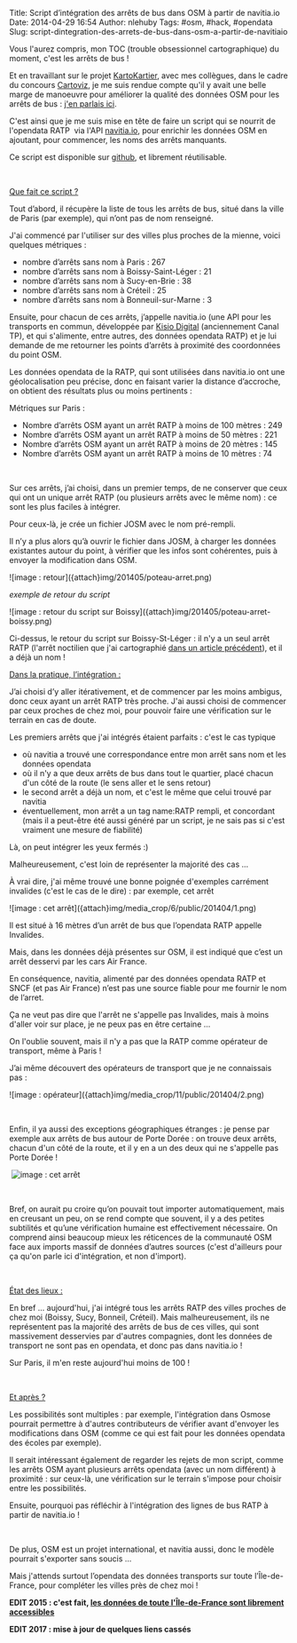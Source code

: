 Title: Script d’intégration des arrêts de bus dans OSM à partir de navitia.io
Date: 2014-04-29 16:54
Author: nlehuby
Tags: #osm, #hack, #opendata
Slug: script-dintegration-des-arrets-de-bus-dans-osm-a-partir-de-navitiaio


Vous l'aurez compris, mon TOC (trouble obsessionnel cartographique) du
moment, c'est les arrêts de bus !

Et en travaillant sur le projet [KartoKartier](http://kartokartier.com),
avec mes collègues, dans le cadre du concours
[Cartoviz](http://cartoviz.lafonderie-idf.fr), je me suis rendue compte
qu'il y avait une belle marge de manoeuvre pour améliorer la qualité des
données OSM pour les arrêts de bus : [j'en parlais
ici](http://www.kisiodigital.com/Blog/Entry/id/89).

</p>

C'est ainsi que je me suis mise en tête de faire un script qui se
nourrit de l'opendata RATP  via l'API [navitia.io](http://navitia.io),
pour enrichir les données OSM en ajoutant, pour commencer, les noms des
arrêts manquants.

</p>

Ce script est disponible sur
[github](https://github.com/nlehuby/OSM_snippets/tree/master/navitia-to-OSM%20(bus%20stop%20names)),
et librement réutilisable.

</p>

 

</p>

<u>Que fait ce script ?</u>

</p>

Tout d’abord, il récupère la liste de tous les arrêts de bus, situé dans
la ville de Paris (par exemple), qui n’ont pas de nom renseigné.

</p>

J'ai commencé par l'utiliser sur des villes plus proches de la mienne,
voici quelques métriques :

</p>

-   nombre d’arrêts sans nom à Paris : 267
-   nombre d’arrêts sans nom à Boissy-Saint-Léger : 21
-   nombre d’arrêts sans nom à Sucy-en-Brie : 38
-   nombre d’arrêts sans nom à Créteil : 25
-   nombre d’arrêts sans nom à Bonneuil-sur-Marne : 3

</p>

Ensuite, pour chacun de ces arrêts, j’appelle navitia.io (une API pour
les transports en commun, développée par [Kisio Digital](http://canaltp.fr) (anciennement Canal TP),
et qui s'alimente, entre autres, des données opendata RATP) et je lui
demande de me retourner les points d’arrêts à proximité des coordonnées
du point OSM.

</p>

Les données opendata de la RATP, qui sont utilisées dans navitia.io ont
une géolocalisation peu précise, donc en faisant varier la distance
d’accroche, on obtient des résultats plus ou moins pertinents :

</p>

Métriques sur Paris :

</p>

-   Nombre d’arrêts OSM ayant un arrêt RATP à moins de 100 mètres : 249
-   Nombre d’arrêts OSM ayant un arrêt RATP à moins de 50 mètres : 221
-   Nombre d’arrêts OSM ayant un arrêt RATP à moins de 20 mètres : 145
-   Nombre d’arrêts OSM ayant un arrêt RATP à moins de 10 mètres : 74

</p>

 

</p>

Sur ces arrêts, j’ai choisi, dans un premier temps, de ne conserver que
ceux qui ont un unique arrêt RATP (ou plusieurs arrêts avec le même nom)
: ce sont les plus faciles à intégrer.

</p>

Pour ceux-là, je crée un fichier JOSM avec le nom pré-rempli.

</p>

Il n’y a plus alors qu’à ouvrir le fichier dans JOSM, à charger les
données existantes autour du point, à vérifier que les infos sont
cohérentes, puis à envoyer la modification dans OSM.

</p>
![image : retour]({attach}img/201405/poteau-arret.png)

</p>
</p>

<p>
<address>
exemple de retour du script
</address>
</p>
![image : retour du script sur Boissy]({attach}img/201405/poteau-arret-boissy.png)



</p>
</p>



Ci-dessus, le retour du script sur Boissy-St-Léger : il n'y a un seul
arrêt RATP (l'arrêt noctilien que j'ai cartographié [dans un article précédent]({filename}retour-dexperience-cartographie-osm-de-quelques-lignes-de-bus.md)), et il a déjà un
nom !





<u>Dans la pratique, l’intégration :</u>

</p>

J’ai choisi d’y aller itérativement, et de commencer par les moins
ambigus, donc ceux ayant un arrêt RATP très proche. J'ai aussi choisi de
commencer par ceux proches de chez moi, pour pouvoir faire une
vérification sur le terrain en cas de doute.

</p>

Les premiers arrêts que j'ai intégrés étaient parfaits : c'est le cas
typique

</p>

-   où navitia a trouvé une correspondance entre mon arrêt sans nom et
    les données opendata
-   où il n'y a que deux arrêts de bus dans tout le quartier, placé
    chacun d'un côté de la route (le sens aller et le sens retour)
-   le second arrêt a déjà un nom, et c'est le même que celui trouvé par
    navitia
-   éventuellement, mon arrêt a un tag name:RATP rempli, et concordant
    (mais il a peut-être été aussi généré par un script, je ne sais pas
    si c'est vraiment une mesure de fiabilité)

</p>

Là, on peut intégrer les yeux fermés :)

</p>

Malheureusement, c'est loin de représenter la majorité des cas ...

</p>

À vrai dire, j'ai même trouvé une bonne poignée d'exemples carrément
invalides (c'est le cas de le dire) : par exemple, cet arrêt

</p>
![image : cet arrêt]({attach}img/media_crop/6/public/201404/1.png)

</p>
</p>

Il est situé à 16 mètres d’un arrêt de bus que l’opendata RATP appelle
Invalides.

</p>

Mais, dans les données déjà présentes sur OSM, il est indiqué que c’est
un arrêt desservi par les cars Air France.

</p>

En conséquence, navitia, alimenté par des données opendata RATP et SNCF
(et pas Air France) n’est pas une source fiable pour me fournir le nom
de l’arret.

</p>

Ça ne veut pas dire que l'arrêt ne s'appelle pas Invalides, mais à moins
d'aller voir sur place, je ne peux pas en être certaine ...

</p>

On l'oublie souvent, mais il n'y a pas que la RATP comme opérateur de
transport, même à Paris !

</p>

J’ai même découvert des opérateurs de transport que je ne connaissais
pas :

</p>
![image : opérateur]({attach}img/media_crop/11/public/201404/2.png)

</p>
</p>

 

</p>

Enfin, il ya aussi des exceptions géographiques étranges : je pense par
exemple aux arrêts de bus autour de Porte Dorée : on trouve deux arrêts,
chacun d'un côté de la route, et il y en a un des deux qui ne s'appelle
pas Porte Dorée !

</p>

 ![image : cet arrêt]({attach}img/media_crop/21/public/201404/portedoree.png)

</p>
</p>

 

</p>

Bref, on aurait pu croire qu’on pouvait tout importer automatiquement,
mais en creusant un peu, on se rend compte que souvent, il y a des
petites subtilités et qu’une vérification humaine est effectivement
nécessaire. On comprend ainsi beaucoup mieux les réticences de la
communauté OSM face aux imports massif de données d’autres sources
(c'est d'ailleurs pour ça qu'on parle ici d'intégration, et non
d'import).

</p>

 

</p>

<u>État des lieux :</u>

</p>

En bref ... aujourd'hui, j'ai intégré tous les arrêts RATP des villes
proches de chez moi (Boissy, Sucy, Bonneil, Créteil). Mais
malheureusement, ils ne représentent pas la majorité des arrêts de bus
de ces villes, qui sont massivement desservies par d'autres compagnies,
dont les données de transport ne sont pas en opendata, et donc pas dans
navitia.io !

</p>

Sur Paris, il m'en reste aujourd'hui moins de 100 !

</p>

 

</p>

<u>Et après ?</u>

</p>

Les possibilités sont multiples : par exemple, l'intégration dans Osmose
pourrait permettre à d'autres contributeurs de vérifier avant d'envoyer
les modifications dans OSM (comme ce qui est fait pour les données
opendata des écoles par exemple).

</p>

Il serait intéressant également de regarder les rejets de mon script,
comme les arrêts OSM ayant plusieurs arrêts opendata (avec un nom
différent) à proximité : sur ceux-là, une vérification sur le terrain
s'impose pour choisir entre les possibilités.

</p>

Ensuite, pourquoi pas réfléchir à l'intégration des lignes de bus RATP à
partir de navitia.io !

</p>

 

</p>

De plus, OSM est un projet international, et navitia aussi, donc le
modèle pourrait s'exporter sans soucis ...

</p>

Mais j'attends surtout l’opendata des données transports sur toute
l’Île-de-France, pour compléter les villes près de chez moi !

**EDIT 2015 : c'est fait, [les données de toute l'Île-de-France sont librement accessibles]({filename}les-donnees-horaires-du-stif-en-opendata.md)**

**EDIT 2017 : mise à jour de quelques liens cassés**

